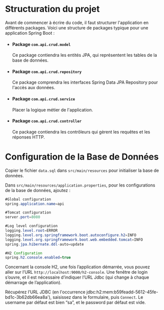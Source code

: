 # Structuration du projet

Avant de commencer à écrire du code, il faut structurer l'application en différents packages. Voici une structure de packages typique pour une application Spring Boot :

*   #### Package `com.api.crud.model`

    Ce package contiendra les entités JPA, qui représentent les tables de la base de données.
*   #### Package `com.api.crud.repository`

    Ce package comprendra les interfaces Spring Data JPA Repository pour l'accès aux données.
*   #### Package `com.api.crud.service`

    Placer la logique métier de l'application.
*   #### Package `com.api.crud.controller`

    Ce package contiendra les contrôleurs qui gèrent les requêtes et les réponses HTTP.

# Configuration de la Base de Données

Copier le fichier `data.sql` dans `src/main/resources` pour initialiser la base de données.

Dans `src/main/resources/application.properties`, pour les configurations de la base de données, ajoutez :&#x20;

```java
#Global configuration
spring.application.name=api

#Tomcat configuration
server.port=8080

#Log level configuration
logging.level.root=ERROR
logging.level.org.springframework.boot.autoconfigure.h2=INFO
logging.level.org.springframework.boot.web.embedded.tomcat=INFO
spring.jpa.hibernate.ddl-auto=update

#H2 Configuration
spring.h2.console.enabled=true
```

Concernant la console H2, une fois l’application démarrée, vous pouvez aller sur l’URL `http://localhost:9000/h2-console`. Une fenêtre de login s’ouvre, et il est nécessaire d’indiquer l’URL Jdbc (qui change à chaque démarrage de l’application).

Récupérez l’URL JDBC (en l'occurrence jdbc:h2:mem:b59feadd-5612-45fe-bd1c-3b62db66ea8a'), saisissez dans le formulaire, puis `Connect`. Le username par défaut est bien “sa”, et le password par défaut est vide.